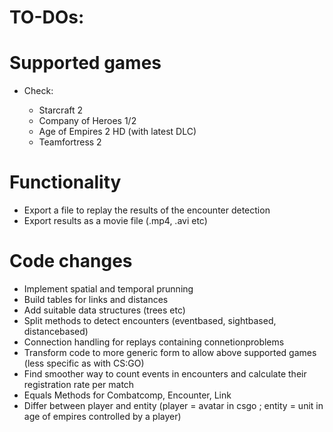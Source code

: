 # TO-DOs:

# Supported games
- Check:

  - Starcraft 2
  - Company of Heroes 1/2
  - Age of Empires 2 HD (with latest DLC)
  - Teamfortress 2

# Functionality
- Export a file to replay the results of the encounter detection
- Export results as a movie file (.mp4, .avi etc)

# Code changes
- Implement spatial and temporal prunning
- Build tables for links and distances
- Add suitable data structures (trees etc)
- Split methods to detect encounters (eventbased, sightbased, distancebased)
- Connection handling for replays containing connetionproblems
- Transform code to more generic form to allow above supported games (less specific as with CS:GO)
- Find smoother way to count events in encounters and calculate their registration rate per match
- Equals Methods for Combatcomp, Encounter, Link
- Differ between player and entity (player = avatar in csgo ; entity = unit in age of empires controlled by a player)
